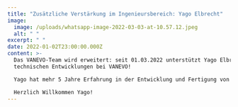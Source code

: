 ```yaml
---
title: "Zusätzliche Verstärkung im Ingenieursbereich: Yago Elbrecht"
image:
  image: /uploads/whatsapp-image-2022-03-03-at-10.57.12.jpeg
  alt: " "
excerpt: " "
date: 2022-01-02T23:00:00.000Z
content: >-
  Das VANEVO-Team wird erweitert: seit 01.03.2022 unterstützt Yago Elbrecht die
  technischen Entwicklungen bei VANEVO! 

  Yago hat mehr 5 Jahre Erfahrung in der Entwicklung und Fertigung von Anlagen- und Prüftechnik im Bereich Batteriespeicher.

  Herzlich Willkommen Yago!
---
```

